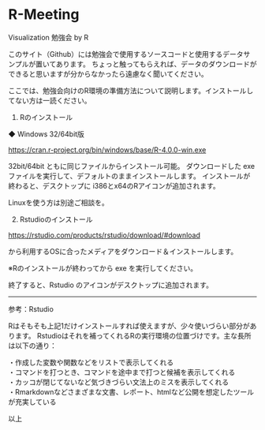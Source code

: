 # R-Meeting

Visualization 勉強会 by R

このサイト（Github）には勉強会で使用するソースコードと使用するデータサンプルが置いてあります。
ちょっと触ってもらえれば、データのダウンロードができると思いますが分からなかったら遠慮なく聞いてください。

ここでは、勉強会向けのR環境の準備方法について説明します。インストールしてない方は一読ください。

1. Rのインストール

◆ Windows 32/64bit版

<https://cran.r-project.org/bin/windows/base/R-4.0.0-win.exe>

32bit/64bit ともに同じファイルからインストール可能。
ダウンロードした exe ファイルを実行して、デフォルトのままインストールします。
インストールが終わると、デスクトップに i386とx64のRアイコンが追加されます。

Linuxを使う方は別途ご相談を。

2. Rstudioのインストール

<https://rstudio.com/products/rstudio/download/#download> 

から利用するOSに合ったメディアをダウンロード＆インストールします。

※Rのインストールが終わってから exe を実行してください。

終了すると、Rstudio のアイコンがデスクトップに追加されます。

----------------------------------------------------------------------
参考：Rstudio

Rはそもそも上記1だけインストールすれば使えますが、少々使いづらい部分があります。
Rstudioはそれを補ってくれるRの実行環境の位置づけです。主な長所は以下の通り：

・作成した変数や関数などをリストで表示してくれる  
・コマンドを打つとき、コマンドを途中まで打つと候補を表示してくれる  
・カッコが閉じてないなど気づきづらい文法上のミスを表示してくれる  
・Rmarkdownなどさまざまな文書、レポート、htmlなど公開を想定したツールが充実している  

以上
